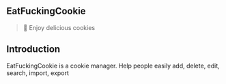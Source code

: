 ## EatFuckingCookie

> 🍪 Enjoy delicious cookies

## Introduction

EatFuckingCookie is a cookie manager. Help people easily add, delete, edit, search, import, export
